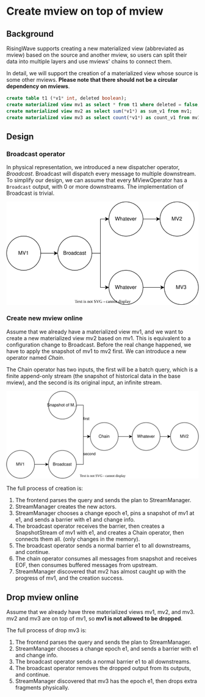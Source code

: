 # Create mview on top of mview

## Background

RisingWave supports creating a new materialized view (abbreviated as mview) based on the source and another mview, so users can split their data into multiple layers and use mviews' chains to connect them.

In detail, we will support the creation of a materialized view whose source is some other mviews. **Please note that there should not be a circular dependency on mviews**.

```sql
create table t1 (*v1* int, deleted boolean);
create materialized view mv1 as select * from t1 where deleted = false;
create materialized view mv2 as select sum(*v1*) as sum_v1 from mv1;
create materialized view mv3 as select count(*v1*) as count_v1 from mv1;
```

## Design

### Broadcast operator

In physical representation, we introduced a new dispatcher operator, *Broadcast*. Broadcast will dispatch every message to multiple downstream. To simplify our design, we can assume that every MViewOperator has a `Broadcast` output, with 0 or more downstreams. The implementation of Broadcast is trivial.

![fig1](../docs/images/mv-on-mv/mv-on-mv-01.svg)

### Create new mview online

Assume that we already have a materialized view mv1, and we want to create a new materialized view mv2 based on mv1. This is equivalent to a configuration change to Broadcast. Before the real change happened, we have to apply the snapshot of mv1 to mv2 first. We can introduce a new operator named *Chain*.

The Chain operator has two inputs, the first will be a batch query, which is a finite append-only stream (the snapshot of historical data in the base mview), and the second is its original input, an infinite stream.

![fig2](../docs/images/mv-on-mv/mv-on-mv-02.svg)

The full process of creation is:

1. The frontend parses the query and sends the plan to StreamManager.
2. StreamManager creates the new actors.
3. StreamManager chooses a change epoch e1, pins a snapshot of mv1 at e1, and sends a barrier with e1 and change info.
4. The broadcast operator receives the barrier, then creates a SnapshotStream of mv1 with e1, and creates a Chain operator, then connects them all. (only changes in the memory).
5. The broadcast operator sends a normal barrier e1 to all downstreams, and continue.
6. The chain operator consumes all messages from snapshot and receives EOF, then consumes buffered messages from upstream.
7. StreamManager discovered that mv2 has almost caught up with the progress of mv1, and the creation success.

## Drop mview online

Assume that we already have three materialized views mv1, mv2, and mv3. mv2 and mv3 are on top of mv1, so **mv1 is not allowed to be dropped**.

The full process of drop mv3 is:

1. The frontend parses the query and sends the plan to StreamManager.
2. StreamManager chooses a change epoch e1, and sends a barrier with e1 and change info.
3. The broadcast operator sends a normal barrier e1 to all downstreams.
4. The broadcast operator removes the dropped output from its outputs, and continue.
5. StreamManager discovered that mv3 has the epoch e1, then drops extra fragments physically.
